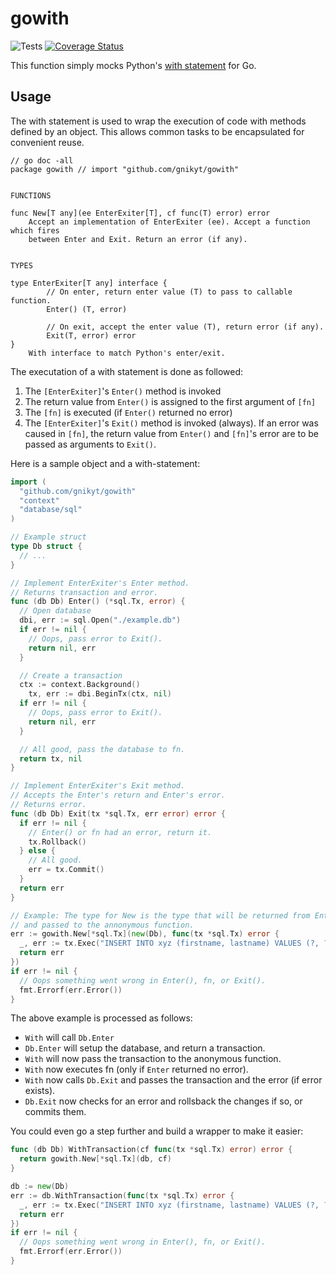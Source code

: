 # gowith

![Tests](https://github.com/gnikyt/gowith/workflows/CI/badge.svg?branch=master)
[![Coverage Status](https://coveralls.io/repos/github/gnikyt/gowith/badge.svg?branch=master)](https://coveralls.io/github/gnikyt/gowith?branch=master)

This function simply mocks Python's [with statement](http://docs.python.org/release/2.5.3/ref/with.html) for Go.

## Usage

The with statement is used to wrap the execution of code with methods defined by an object. This allows common tasks to be encapsulated for convenient reuse.

    // go doc -all
    package gowith // import "github.com/gnikyt/gowith"


    FUNCTIONS

    func New[T any](ee EnterExiter[T], cf func(T) error) error
        Accept an implementation of EnterExiter (ee). Accept a function which fires
        between Enter and Exit. Return an error (if any).


    TYPES

    type EnterExiter[T any] interface {
            // On enter, return enter value (T) to pass to callable function.
            Enter() (T, error)

            // On exit, accept the enter value (T), return error (if any).
            Exit(T, error) error
    }
        With interface to match Python's enter/exit.

The executation of a with statement is done as followed:

1. The `[EnterExiter]`'s `Enter()` method is invoked
2. The return value from `Enter()` is assigned to the first argument of `[fn]`
3. The `[fn]` is executed (if `Enter()` returned no error)
4. The `[EnterExiter]`'s `Exit()` method is invoked (always). If an error was caused in `[fn]`, the return value from `Enter()` and `[fn]`'s error are to be passed as arguments to `Exit()`.

Here is a sample object and a with-statement:

```go
import (
  "github.com/gnikyt/gowith"
  "context"
  "database/sql"
)

// Example struct
type Db struct {
  // ...
}

// Implement EnterExiter's Enter method.
// Returns transaction and error.
func (db Db) Enter() (*sql.Tx, error) {
  // Open database
  dbi, err := sql.Open("./example.db")
  if err != nil {
    // Oops, pass error to Exit().
    return nil, err
  }

  // Create a transaction
  ctx := context.Background()
	tx, err := dbi.BeginTx(ctx, nil)
  if err != nil {
    // Oops, pass error to Exit().
    return nil, err
  }

  // All good, pass the database to fn.
  return tx, nil
}

// Implement EnterExiter's Exit method.
// Accepts the Enter's return and Enter's error.
// Returns error.
func (db Db) Exit(tx *sql.Tx, err error) error {
  if err != nil {
    // Enter() or fn had an error, return it.
    tx.Rollback()
  } else {
    // All good.
    err = tx.Commit()
  }
  return err
}

// Example: The type for New is the type that will be returned from Enter
// and passed to the annonymous function.
err := gowith.New[*sql.Tx](new(Db), func(tx *sql.Tx) error {
  _, err := tx.Exec("INSERT INTO xyz (firstname, lastname) VALUES (?, ?)", "John", "Doe")
  return err
})
if err != nil {
  // Oops something went wrong in Enter(), fn, or Exit().
  fmt.Errorf(err.Error())
}
```

The above example is processed as follows:

+ `With` will call `Db.Enter`
+ `Db.Enter` will setup the database, and return a transaction.
+ `With` will now pass the transaction to the anonymous function.
+ `With` now executes fn (only if `Enter` returned no error).
+ `With` now calls `Db.Exit` and passes the transaction and the error (if error exists).
+ `Db.Exit` now checks for an error and rollsback the changes if so, or commits them.

You could even go a step further and build a wrapper to make it easier:

```go
func (db Db) WithTransaction(cf func(tx *sql.Tx) error) error {
  return gowith.New[*sql.Tx](db, cf)
}

db := new(Db)
err := db.WithTransaction(func(tx *sql.Tx) error {
  _, err := tx.Exec("INSERT INTO xyz (firstname, lastname) VALUES (?, ?)", "John", "Doe")
  return err
})
if err != nil {
  // Oops something went wrong in Enter(), fn, or Exit().
  fmt.Errorf(err.Error())
}
```
